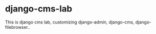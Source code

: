 django-cms-lab
==============

This is django cms lab, customizing django-admin, django-cms, django-filebrowser..
